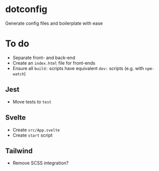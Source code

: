 # dotconfig

Generate config files and boilerplate with ease

# To do

- Separate front- and back-end
- Create an `index.html` file for front-ends
- Ensure all `build:` scripts have equivalent `dev:` scripts (e.g. with `npm-watch`)

## Jest

- Move tests to `test`

## Svelte

- Create `src/App.svelte`
- Create `start` script

## Tailwind

- Remove SCSS integration?
